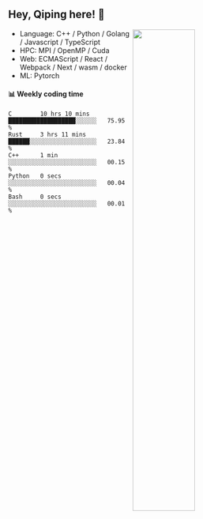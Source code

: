 

## Hey, Qiping here! :wave:

[<img align="right" width="50%" src="https://github-readme-stats.vercel.app/api?username=ppppqp&theme=dark&show_icons=true">](https://metrics.lecoq.io/ppppqp?template=classic)



-   Language: C++ / Python / Golang / Javascript / TypeScript
-   HPC: MPI / OpenMP / Cuda
-   Web: ECMAScript / React / Webpack / Next / wasm / docker
-   ML: Pytorch



#### :bar_chart: Weekly coding time

<!--START_SECTION:waka-->

```text
C        10 hrs 10 mins  ███████████████████░░░░░░   75.95 %
Rust     3 hrs 11 mins   ██████░░░░░░░░░░░░░░░░░░░   23.84 %
C++      1 min           ░░░░░░░░░░░░░░░░░░░░░░░░░   00.15 %
Python   0 secs          ░░░░░░░░░░░░░░░░░░░░░░░░░   00.04 %
Bash     0 secs          ░░░░░░░░░░░░░░░░░░░░░░░░░   00.01 %
```

<!--END_SECTION:waka-->
